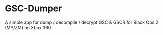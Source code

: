 # GSC-Dumper
A simple app for dump / decompile / decrypt  GSC & GSCR 
for Black Ops 2 (MP/ZM) on Xbox 360
